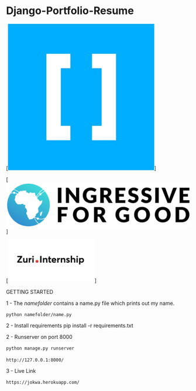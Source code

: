 # Django-Portfolio-Resume

[![Hng](./static/img/hng.jpg)]

[![I4G](./static/img/I4G.png)]

[![zuri](./static/img/zuri.jpg)]



GETTING STARTED

1 - The *namefolder* contains a name.py file which prints out my name. 

    python namefolder/name.py

2 - Install requirements
  pip install -r requirements.txt

2 - Runserver on port 8000

    python manage.py runserver
    
    http://127.0.0.1:8000/
    

3 - Live Link

    https://jokwa.herokuapp.com/

    
